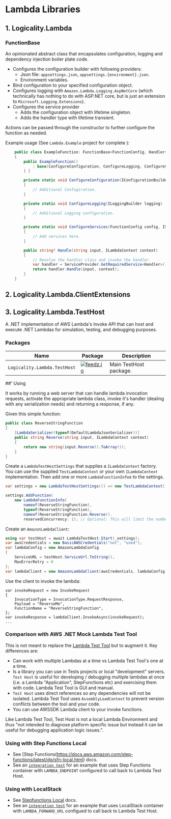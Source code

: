 # Lambda Libraries

## 1. Logicality.Lambda

### FunctionBase

An opinionated abstract class that encapsulates configuration, logging and
dependency injection boiler plate code.

- Configures the configuration builder with following providers:
  - Json file: `appsettings.json`, `appsettings.{environment}.json`.
  - Environment variables.
- Bind configuration to your specified configuration object.
- Configures logging with `Amazon.Lambda.Logging.AspNetCore` (which technically
  has nothing to do with ASP.NET core, but is just an extension to
  `Microsoft.Logging.Extensions`).
- Configures the service provider
  - Adds the configuration object with lifetime singleton.
  - Adds the handler type with lifetime transient.

Actions can be passed through the constructor to further configure the function
as needed.

Example usage (See `Lambda.Example` project for complete ):

```csharp
    public class ExampleFunction: FunctionBase<FunctionConfig, Handler>
    {
        public ExampleFunction() 
            : base(ConfigureConfiguration, ConfigureLogging, ConfigureServices)
        { }

        private static void ConfigureConfiguration(IConfigurationBuilder configuration)
        {
            // Additional Confogiration. 
        }

        private static void ConfigureLogging(ILoggingBuilder logging)
        {
            // Additional Logging configuration. 
        }

        private static void ConfigureServices(FunctionConfig config, IServiceCollection services)
        {
            // Add services here.
        }

        public string? Handle(string input, ILambdaContext context)
        {
            // Resolve the handler class and invoke the handler.
            var handler = ServiceProvider.GetRequiredService<Handler>();
            return handler.Handle(input, context);
        }
    }
```

## 2. Logicality.Lambda.ClientExtensions

## 3. Logicality.Lambda.TestHost

A .NET implementation of AWS Lambda's Invoke API that can host and execute .NET Lambdas
for simulation, testing, and debugging purposes.

### Packages

| Name | Package | Description |
|---|---|---|
| `Logicality.Lambda.TestHost` | [![feedz.io][p1]][d1] | Main TestHost package. |

##' Using

It works by running a web server that can handle lambda invocation requests,
activate the appropriate lambda class, invoke it's handler (dealing with any
serialization needs) and returning a response, if any.

Given this simple function:

```csharp
public class ReverseStringFunction
{
    [LambdaSerializer(typeof(DefaultLambdaJsonSerializer))]
    public string Reverse(string input, ILambdaContext context)
    {
        return new string(input.Reverse().ToArray());
    }
}
```

Create a `LambdaTestHostSettings` that supplies a `ILambdaContext` factory. You
can use the supplied `TestLambdaContext` or your own `ILambdaContext`
implementation. Then add one or more `LambdaFunctionInfo`s to the settings.

```csharp
var settings = new LambdaTestHostSettings(() => new TestLambdaContext());

settings.AddFunction(
    new LambdaFunctionInfo(
        nameof(ReverseStringFunction),
        typeof(ReverseStringFunction),
        nameof(ReverseStringFunction.Reverse)).
        reservedConcurrency: 1); // Optional: This will limit the number of concurrent invocations
```

Create an `AmazonLambdaClient`:

```csharp
using var testHost = await LambdaTestHost.Start(_settings);
var awsCredentials = new BasicAWSCredentials("not", "used");
var lambdaConfig = new AmazonLambdaConfig
{
    ServiceURL = testHost.ServiceUrl.ToString(),
    MaxErrorRetry = 0
};
var lambdaClient = new AmazonLambdaClient(awsCredentials, lambdaConfig);
```

Use the client to invoke the lambda:

```
var invokeRequest = new InvokeRequest
{
    InvocationType = InvocationType.RequestResponse,
    Payload = "ReverseMe",
    FunctionName = "ReverseStringFunction",
};
var invokeResponse = lambdaClient.InvokeAsync(invokeRequest);
...
```

### Comparison with AWS .NET Mock Lambda Test Tool

This is not meant to replace the [Lambda Test Tool][lambda-test-tool] but to augment it.
Key differences are:

- Can work with multiple Lambdas at a time vs Lambda Test Tool's one at a time.
- Is a library you can use in Tests projects or local "development" servers. 
  `Test Host` is useful for developing / debugging multiple lambdas at once 
  (i.e. a Lambda "Application", StepFunctions   etc) and exercising them 
  with code. Lambda Test Tool is GUI and manual.
- `Test Host` uses direct references so any dependencies will not be isolated. Lambda Test Tool
  uses `AssemblyLoadContext` to prevent version conflicts between the tool and your code. 
- You can use AWSSDK Lambda client to your invoke functions.

Like Lambda Test Tool, Test Host is not a local Lambda Environment and thus "not
intended to diagnose platform specific issue but instead it can be useful for
debugging application logic issues.".

### Using with Step Functions Local

- See [Step Functions(https://docs.aws.amazon.com/step-functions/latest/dg/sfn-local.html) docs. 
- See an [`integration test`](test/Lambda.TestHost.Tests/StepFunctionsIntegrationTests.cs) for an example
  that uses Step Functions container with `LAMBDA_ENDPOINT` configured to call back to Lambda Test Host.

### Using with LocalStack

- See [Stepfunctions Local](https://docs.aws.amazon.com/step-functions/latest/dg/sfn-local.html) docs.
- See an [`integration test`](test/Lambda.TestHost.Tests/StepFunctionsIntegrationTests.cs) for an example
  that uses LocalStack container with `LAMBDA_FORWARD_URL` configued to call back to Lambda Test Host.

[p1]: https://img.shields.io/badge/endpoint.svg?url=https%3A%2F%2Ff.feedz.io%2Flogicality%2Fpublic%2Fshield%2FLogicality.AWS.Lambda.TestHost%2Fstable
[d1]: https://f.feedz.io/logicality/public/nuget/index.json
[lambda-test-tool]: https://github.com/aws/aws-lambda-dotnet/tree/master/Tools/LambdaTestTool
